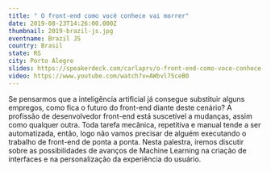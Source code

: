 ```yaml
---
title: " O front-end como você conhece vai morrer"
date: 2019-08-23T14:26:00.000Z
thumbnail: 2019-brazil-js.jpg
eventname: Brazil JS
country: Brasil
state: RS
city: Porto Alegre
slides: https://speakerdeck.com/carlaprv/o-front-end-como-voce-conhece-vai-morrer
video: https://www.youtube.com/watch?v=AWbvl75ceB0
---
```

Se pensarmos que a inteligência artificial já consegue substituir alguns empregos, como fica o futuro do front-end diante deste cenário? A profissão de desenvolvedor front-end está suscetível a mudanças, assim como qualquer outra. Toda tarefa mecânica, repetitiva e manual tende a ser automatizada, então, logo não vamos precisar de alguém executando o trabalho de front-end de ponta a ponta. Nesta palestra, iremos discutir sobre as possibilidades de avanços de Machine Learning na criação de interfaces e na personalização da experiência do usuário.